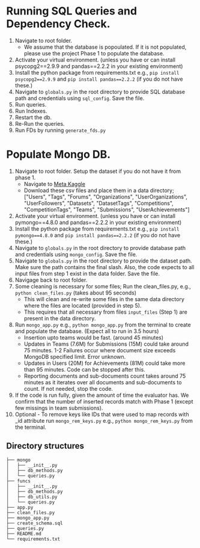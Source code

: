 # Running SQL Queries and Dependency Check. 

1. Navigate to root folder.
    - We assume that the database is popoulated. If it is not populated, please use the project Phase 1 to populate the database. 
2. Activate your virtual environment. (unless you have or can install psycopg2==2.9.9 and pandas==2.2.2 in your existing environment)
3. Install the python package from requirements.txt e.g., `pip install psycopg2==2.9.9` and `pip install pandas==2.2.2` (if you do not have these.)
4. Navigate to `globals.py` in the root directory to provide SQL database path and credentials using `sql_config`. Save the file.
5. Run queries. 
6. Run Indexes.
7. Restart the db.
8. Re-Run the queries.
9. Run FDs by running `generate_fds.py`

# Populate Mongo DB.
1. Navigate to root folder. Setup the dataset if you do not have it from phase 1. 
    - Navigate to  [Meta Kaggle](https://www.kaggle.com/datasets/kaggle/meta-kaggle)
    - Download these csv files and place them in a data directory; ["Users", "Tags", "Forums", "Organizations", "UserOrganizations", "UserFollowers", "Datasets", "DatasetTags", "Competitions", "CompetitionTags", "Teams", "Submissions", "UserAchievements"]
2. Activate your virtual environment. (unless you have or can install pymongo==4.8.0 and pandas==2.2.2 in your existing environment)
3. Install the python package from requirements.txt e.g., `pip install pymongo==4.8.0` and `pip install pandas==2.2.2` (if you do not have these.)
4. Navigate to `globals.py` in the root directory to provide database path and credentials using `mongo_config`. Save the file.
5. Navigate to `globals.py` in the root directory to provide the dataset path. Make sure the path contains the final slash. Also, the code expects to all input files from step 1 exist in the data folder. Save the file.
7. Navigage back to root folder.
7. Some cleaning is necessary for some files; Run the clean_files.py, e.g., `python clean_files.py` (takes about 95 seconds)
    - This will clean and re-write some files in the same data directory where the files are located (provided in step 5).
    - This requires that all necessary from files `input_files`  (Step 1) are present in the data directory.
8. Run `mongo_app.py` e.g., `python mongo_app.py` from the terminal to create and populate the database. (Expect all to run in 3.5 hours)
    - Insertion upto teams would be fast. (around 45 minutes)
    - Updates in Teams (7.6M) for Submissions (15M) could take around 75 minutes. 1-2 Failures occur where document size exceeds MongoDB specified limit. Error unknown.
    - Updates in Users (20M) for Achievements (81M) could take more than 95 minutes. Code can be stopped after this.
    - Reporting documents and sub-documents count takes around 75 minutes as it iterates over all documents and sub-documents to count. If not needed, stop the code. 
9. If the code is run fully, given the amount of time the evaluator has. We confirm that the number of inserted records match with Phase 1 (except few missings in team submissions). 
10. Optional - To remove keys like IDs that were used to map records with _id attribute run `mongo_rem_keys.py` e.g., `python mongo_rem_keys.py` from the terminal.

## Directory structures
    ├── mongo
    │   ├── __init__.py
	│   ├── db_methods.py
    │   └── queries.py
    ├── funcs
    │   ├── __init__.py
	│   ├── db_methods.py
    │   ├── db_utils.py
	│   └── queries.py
    ├── app.py
    ├── clean_files.py
    ├── mongo_app.py
    ├── create_schema.sql
    ├── queries.py
    ├── README.md
    └── requirements.txt